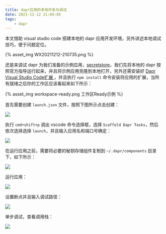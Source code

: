 ```yaml
---
title: dapr应用的本地开发与调试
date: 2021-12-12 21:04:05
tags:
    - dapr
---
```


本文借助 visual studio code 搭建本地的 dapr 应用开发环境，另外讲述本地调试技巧，便于问题定位。

{% asset_img WX20211212-210735.png %}

还是来调试 dapr 为我们准备的示例应用，[secretstore](https://github.com/dapr/quickstarts/tree/v1.0.0/secretstore)，我们先将本地的 dapr 按照官方指导运行起来，并且将示例应用克隆到本地打开，另外还需安装好 [Dapr Visual Studio Code扩展 ](https://marketplace.visualstudio.com/items?itemName=ms-azuretools.vscode-dapr)，并且执行 `npm install` 命令安装将应用的扩展，当所有就绪之后你的工作区应该看起来如下所示：

<!-- more -->

{% asset_img workspace-ready.png 工作区Ready示例 %}

首先需要创建 `launch.json` 文件，按照下图所示点击创建：

![](create-launchjson.png)

执行 `cmd+shift+p` 调出 vscode 命令选择框，选择 `Scaffold Dapr Tasks`，然后依次选择选择 `launch`，并且输入应用名和端口号确定：

![](dapr-tasks.png)

在运行应用之前，需要将必要的秘钥存储组件复制到 `~/.dapr/components` 目录下，如下所示：

![](copy-secrets-store.png)

运行应用：

![](launch-app.png)

设置断点并且输入调试路径：

![](input-path.png)

单步调试，查看调用栈：

![](breakpoint.png)